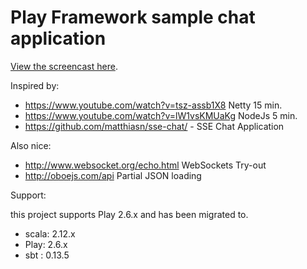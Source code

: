 Play Framework sample chat application
======================================

[View the screencast here](https://www.youtube.com/watch?v=47TqFH8MXhk).

Inspired by:

- https://www.youtube.com/watch?v=tsz-assb1X8 Netty 15 min.
- https://www.youtube.com/watch?v=lW1vsKMUaKg NodeJs 5 min.
- https://github.com/matthiasn/sse-chat/ - SSE Chat Application

Also nice:

- http://www.websocket.org/echo.html WebSockets Try-out
- http://oboejs.com/api Partial JSON loading

Support:

this project supports Play 2.6.x and has been migrated to.

- scala: 2.12.x
- Play: 2.6.x
- sbt : 0.13.5